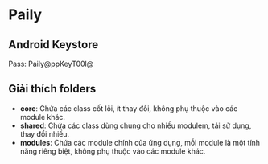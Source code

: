 # Paily
## Android Keystore
Pass: Paily@ppKeyT00l@

## Giải thích folders
- **core**: Chứa các class cốt lõi, ít thay đổi, không phụ thuộc vào các module khác.
- **shared**: Chứa các class dùng chung cho nhiều modulem, tái sử dụng, thay đổi nhiều.
- **modules**: Chứa các module chính của ứng dụng, mỗi module là một tính năng riêng biệt, không phụ thuộc vào các module khác.